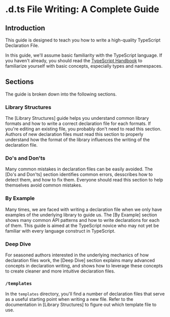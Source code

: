 # .d.ts File Writing: A Complete Guide

## Introduction

This guide is designed to teach you how to write a high-quality TypeScript Declaration File.

In this guide, we'll assume basic familiarity with the TypeScript language.
If you haven't already, you should read the [TypeScript Handbook](https://www.typescriptlang.org/docs/handbook/basic-types.html)
  to familiarize yourself with basic concepts, especially types and namespaces.

## Sections

The guide is broken down into the following sections.

### Library Structures

The [Library Structures] guide helps you understand common library formats and how to write a correct declaration file for each formats.
If you're editing an existing file, you probably don't need to read this section.
Authors of new declaration files must read this section to properly understand how the format of the library influences the writing of the declaration file.

### Do's and Don'ts

Many common mistakes in declaration files can be easily avoided.
The [Do's and Don'ts] section identifies common errors,
  desscribes how to detect them,
  and how to fix them.
Everyone should read this section to help themselves avoid common mistakes.

### By Example

Many times, we are faced with writing a declaration file when we only have examples of the underlying library to guide us.
The [By Example] section shows many common API patterns and how to write declarations for each of them.
This guide is aimed at the TypeScript novice who may not yet be familiar with every language construct in TypeScript.

### Deep Dive

For seasoned authors interested in the underlying mechanics of how declaration files work,
  the [Deep Dive] section explains many advanced concepts in declaration writing,
  and shows how to leverage these concepts to create cleaner and more intuitive declaration files.

### `/templates`

In the `templates` directory, you'll find a number of declaration files that serve as a useful starting point
  when writing a new file.
Refer to the documentation in [Library Structures] to figure out which template file to use.
